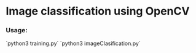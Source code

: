# Image classification using OpenCV
### Usage:
´python3 training.py´
´python3 imageClasification.py´ 
